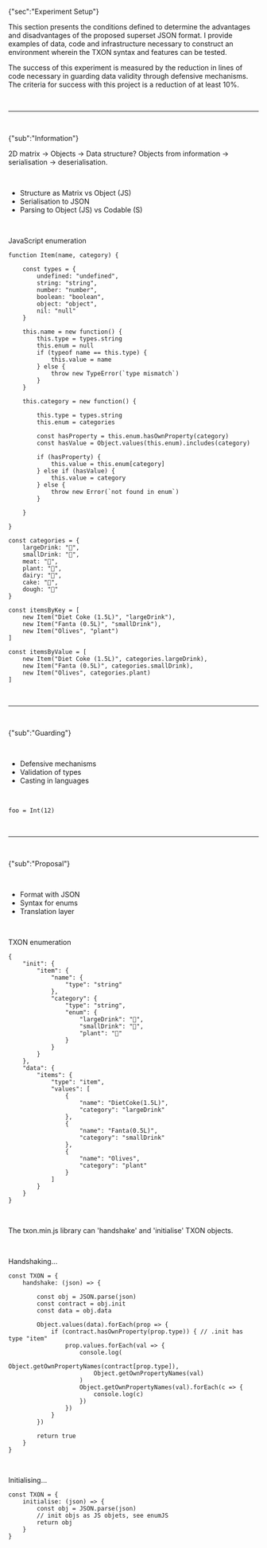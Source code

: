 {"sec":"Experiment Setup"}

This section presents the conditions defined to determine the advantages and disadvantages of the proposed superset JSON format. I provide examples of data, code and infrastructure necessary to construct an environment wherein the TXON syntax and features can be tested.

The success of this experiment is measured by the reduction in lines of code necessary in guarding data validity through defensive mechanisms. The criteria for success with this project is a reduction of at least 10%.

<br>

---

<br>

{"sub":"Information"}

2D matrix -> Objects -> Data structure?
Objects from information -> serialisation -> deserialisation.

<br>

- Structure as Matrix vs Object (JS)
- Serialisation to JSON
- Parsing to Object (JS) vs Codable (S)

<br>

JavaScript enumeration

```
function Item(name, category) {

    const types = {
        undefined: "undefined",
        string: "string",
        number: "number",
        boolean: "boolean",
        object: "object",
        nil: "null"
    }

    this.name = new function() {
        this.type = types.string
        this.enum = null
        if (typeof name == this.type) {
            this.value = name
        } else {
            throw new TypeError(`type mismatch`)
        }
    }

    this.category = new function() {

        this.type = types.string
        this.enum = categories

        const hasProperty = this.enum.hasOwnProperty(category)
        const hasValue = Object.values(this.enum).includes(category)

        if (hasProperty) {
            this.value = this.enum[category]
        } else if (hasValue) {
            this.value = category
        } else {
            throw new Error(`not found in enum`)
        }

    }

}

const categories = {
    largeDrink: "🍺",
    smallDrink: "🥤",
    meat: "🥩",
    plant: "🌱",
    dairy: "🧀",
    cake: "🍪",
    dough: "🍞"
}

const itemsByKey = [
    new Item("Diet Coke (1.5L)", "largeDrink"),
    new Item("Fanta (0.5L)", "smallDrink"),
    new Item("Olives", "plant")
]

const itemsByValue = [
    new Item("Diet Coke (1.5L)", categories.largeDrink),
    new Item("Fanta (0.5L)", categories.smallDrink),
    new Item("Olives", categories.plant)
]
```

<br>

---

<br>

{"sub":"Guarding"}

<br>

- Defensive mechanisms
- Validation of types
- Casting in languages

<br>

```
foo = Int(12)
```

<br>

---

<br>

{"sub":"Proposal"}

<br>

- Format with JSON
- Syntax for enums
- Translation layer

<br>

TXON enumeration

```
{
    "init": {
        "item": {
            "name": {
                "type": "string"
            },
            "category": {
                "type": "string",
                "enum": {
                    "largeDrink": "🍺",
                    "smallDrink": "🥤",
                    "plant": "🌱"
                }
            }
        }
    },
    "data": {
        "items": {
            "type": "item",
            "values": [
                {
                    "name": "DietCoke(1.5L)",
                    "category": "largeDrink"
                },
                {
                    "name": "Fanta(0.5L)",
                    "category": "smallDrink"
                },
                {
                    "name": "Olives",
                    "category": "plant"
                }
            ]
        }
    }
}
```

<br>

The txon.min.js library can 'handshake' and 'initialise' TXON objects.

<br>

Handshaking...

```
const TXON = {
    handshake: (json) => {

        const obj = JSON.parse(json)
        const contract = obj.init
        const data = obj.data

        Object.values(data).forEach(prop => {
            if (contract.hasOwnProperty(prop.type)) { // .init has type "item"
                prop.values.forEach(val => {
                    console.log(
                        Object.getOwnPropertyNames(contract[prop.type]),
                        Object.getOwnPropertyNames(val)
                    )
                    Object.getOwnPropertyNames(val).forEach(c => {
                        console.log(c)
                    })
                })
            }
        })

        return true
    }
}
```

<br>

Initialising...

```
const TXON = {
    initialise: (json) => {
        const obj = JSON.parse(json)
        // init objs as JS objets, see enumJS
        return obj
    }
}
```

<br>